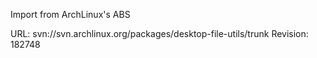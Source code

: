 Import from ArchLinux's ABS

URL: svn://svn.archlinux.org/packages/desktop-file-utils/trunk
Revision: 182748
